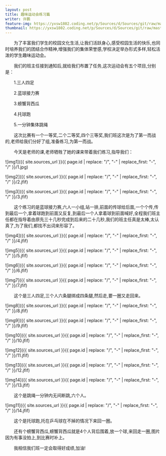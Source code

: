 ```yaml
---
layout: post
title: 趣味运动会练习篇
writer: 许鹏
feature-img: https://yxsw1802.coding.net/p/Sources/d/Sources/git/raw/master/2019-04-17-yun-dong-hui-lian-xi/1.jpg
thumbnail: https://yxsw1802.coding.net/p/Sources/d/Sources/git/raw/master/2019-04-17-yun-dong-hui-lian-xi/1.jpg
---
```

&emsp;&emsp;为了丰富我们学生的校园文化生活,让我们活跃身心,感受校园生活的快乐,也同时培养我们的团结合作精神,增强我们的集体荣誉感,学校决定举办形式多样,轻松活泼的学生趣味运动会。

&emsp;&emsp;我们的班主任接到通知后,就给我们布置了任务,这次运动会有五个项目,分别是：

&emsp;&emsp;1.三人四足

&emsp;&emsp;2.蓝球接力赛

&emsp;&emsp;3.螃蟹背西瓜

&emsp;&emsp;4.托球跑

&emsp;&emsp;5.一分钟集体跳绳

&emsp;&emsp;这次比赛有一个一等奖,二个二等奖,四个三等奖,我们班这次是为了第一而战的,老师给我们分好了组,准备练习,为第一而战。

&emsp;&emsp;今天是老师的课,老师牺牲了她的课来带着我们练习,指导我们：

![img1]({{ site.sources_url }}{{ page.id | replace: "/", "-" | replace_first: "-", "/" }}/1.jpg)

![img2]({{ site.sources_url }}{{ page.id | replace: "/", "-" | replace_first: "-", "/" }}/2.jfif)

![img3]({{ site.sources_url }}{{ page.id | replace: "/", "-" | replace_first: "-", "/" }}/3.jfif)

&emsp;&emsp;这个练习的是蓝球接力赛,六人一小组,站一排,前面的传球给后面,一个个传,传到最后一个,拿着球跑到前面又反复,到最后一个人拿着球到前面喊好,全程我们班主任都在指导着由原先三十几秒完成到后来的二十几秒,我们的班主任真是太棒,太认真了,为了我们,都找不出词来形容了。

![img4]({{ site.sources_url }}{{ page.id | replace: "/", "-" | replace_first: "-", "/" }}/4.jfif)

![img5]({{ site.sources_url }}{{ page.id | replace: "/", "-" | replace_first: "-", "/" }}/5.jfif)

![img6]({{ site.sources_url }}{{ page.id | replace: "/", "-" | replace_first: "-", "/" }}/6.jfif)

![img7]({{ site.sources_url }}{{ page.id | replace: "/", "-" | replace_first: "-", "/" }}/7.jfif)

&emsp;&emsp;这个是三人四足,三个人六条腿绑成四条腿,然后走,要一圈又走回来。

![img8]({{ site.sources_url }}{{ page.id | replace: "/", "-" | replace_first: "-", "/" }}/8.jfif)

![img9]({{ site.sources_url }}{{ page.id | replace: "/", "-" | replace_first: "-", "/" }}/9.jfif)

![img10]({{ site.sources_url }}{{ page.id | replace: "/", "-" | replace_first: "-", "/" }}/10.jfif)

![img12]({{ site.sources_url }}{{ page.id | replace: "/", "-" | replace_first: "-", "/" }}/11.jfif)

![img13]({{ site.sources_url }}{{ page.id | replace: "/", "-" | replace_first: "-", "/" }}/12.jfif)

![img14]({{ site.sources_url }}{{ page.id | replace: "/", "-" | replace_first: "-", "/" }}/13.jfif)

&emsp;&emsp;这个是跳绳一分钟内无间断跳,六个人。

![img11]({{ site.sources_url }}{{ page.id | replace: "/", "-" | replace_first: "-", "/" }}/14.jfif)

&emsp;&emsp;这个是托球跑,托在乒乓球在不掉的情况下来回一圈。

&emsp;&emsp;还有个螃蟹背西瓜,螃蟹背西瓜就是4个人背后围着,放一个球,来回走一圈,图片因为有事没拍上,到比赛时补上。

&emsp;&emsp;我相信我们班一定会取得好成绩,加油!

